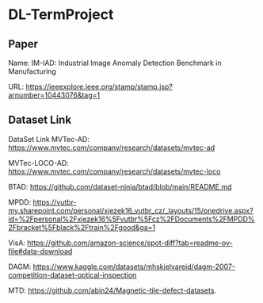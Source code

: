 # DL-TermProject

## Paper
Name: IM-IAD: Industrial Image Anomaly Detection Benchmark in Manufacturing

URL: https://ieeexplore.ieee.org/stamp/stamp.jsp?arnumber=10443076&tag=1

## Dataset Link
DataSet	Link
MVTec-AD: https://www.mvtec.com/company/research/datasets/mvtec-ad

MVTec-LOCO-AD: https://www.mvtec.com/company/research/datasets/mvtec-loco

BTAD: https://github.com/dataset-ninja/btad/blob/main/README.md

MPDD: https://vutbr-my.sharepoint.com/personal/xjezek16_vutbr_cz/_layouts/15/onedrive.aspx?id=%2Fpersonal%2Fxjezek16%5Fvutbr%5Fcz%2FDocuments%2FMPDD%2Fbracket%5Fblack%2Ftrain%2Fgood&ga=1

VisA: https://github.com/amazon-science/spot-diff?tab=readme-ov-file#data-download

DAGM:	https://www.kaggle.com/datasets/mhskjelvareid/dagm-2007-competition-dataset-optical-inspection

MTD:	https://github.com/abin24/Magnetic-tile-defect-datasets.
